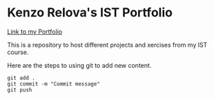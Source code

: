 # Kenzo Relova's IST Portfolio

[Link to my Portfolio](https://github.com/brightburst641/ist-portfolio-kenzo)

This is a repository to host different projects and xercises from my IST course.

Here are the steps to using git to add new content.

```
git add .
git commit -m "Commit message"
git push
```
